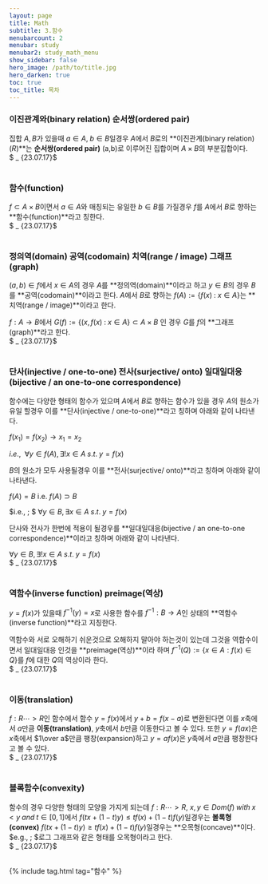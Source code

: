 ```yaml
---
layout: page
title: Math
subtitle: 3.함수
menubarcount: 2
menubar: study
menubar2: study_math_menu
show_sidebar: false
hero_image: /path/to/title.jpg
hero_darken: true
toc: true
toc_title: 목차
---
```


### **이진관계와(binary relation) 순서쌍(ordered pair)**

집합 $A, B$가 있을때 $a \in A, \; b \in B$일경우 $A$에서 $B$로의 **이진관계(binary relation)($R$)**는 **순서쌍(ordered pair)** (a,b)로 이루어진 집합이며 $A \times B$의 부분집합이다.  
$ _ {23.07.17}$<br/><br/>

### **함수(function)**

$f \subset A \times B$이면서 $a \in A$와 매칭되는 유일한 $b \in B$를 가질경우 $f$를 $A$에서 $B$로 향하는 **함수(function)**라고 칭한다.  
$ _ {23.07.17}$<br/><br/>

### **정의역(domain) 공역(codomain) 치역(range / image) 그래프(graph)**

$(a,b) \in f$에서 $x \in A$의 경우 $A$를 **정의역(domain)**이라고 하고 $y \in B$의 경우 $B$를 **공역(codomain)**이라고 한다. $A$에서 $B$로 향하는 $f(A) := {\{f(x) \; : \; x \in A}\}$는 **치역(range / image)**이라고 한다.

$f: A \rightarrow B$에서 $G(f) := {\{(x,f(x) \; : \; x \in A }\} \subset A \times B$ 인 경우 $G$를 $f$의 **그래프(graph)**라고 한다.  
$ _ {23.07.17}$<br/><br/>

### **단사(injective / one-to-one) 전사(surjective/ onto) 일대일대응(bijective / an one-to-one correspondence)**

함수에는 다양한 형태의 함수가 있으며 $A$에서 $B$로 향하는 함수가 있을 경우 $A$의 원소가 유일 할경우 이를 **단사(injective / one-to-one)**라고 칭하며 아래와 같이 나타낸다.

$f(x_1)=f(x_2) \rightarrow x_1=x_2$

$i.e., \;$ $\forall y \in f(A), \exists! x \in A \; s.t. \; y=f(x)$

$B$의 원소가 모두 사용될경우 이를 **전사(surjective/ onto)**라고 칭하며 아래와 같이 나타낸다.

$f(A)=B$ i.e. $f(A) \supset B$

$i.e., \; $ $\forall y \in B, \exists x \in A \; s.t. \; y=f(x)$

단사와 전사가 한번에 적용이 될경우를 **일대일대응(bijective / an one-to-one correspondence)**이라고 칭하며 아래와 같이 나타낸다.

$\forall y \in B, \exists !x \in A \; s.t. \; y=f(x)$  
$ _ {23.07.17}$<br/><br/>

### **역함수(inverse function) preimage(역상)**

$y=f(x)$가 있을때 $f^{-1}(y)=x$로 사용한 함수를 $f^{-1} : B \rightarrow A$인 상태의 **역함수(inverse function)**라고 지칭한다.

역함수와 서로 오해하기 쉬운것으로 오해하지 말아야 하는것이 있는데 그것을 역함수이면서 일대일대응 인것을 **preimage(역상)**이라 하며 $f^{-1}(Q) := {\{x \in A :f(x) \in Q }\}$를 $f$에 대한 $Q$의 역상이라 한다.  
$ _ {23.07.17}$<br/><br/>

### **이동(translation)**

$f:R \cdots> R$인 함수에서 함수 $y = f(x)$에서 $y+b=f(x-a)$로 변환된다면 이를 $x$축에서 $a$만큼 **이동(translation)**, $y$축에서 $b$만큼 이동한다고 볼 수 있다. 또한 $y=f(ax)$은 $x$축에서 $1\over a$만큼 팽창(expansion)하고 $y = af(x)$은 $y$축에서 $a$만큼 팽창한다고 볼 수 있다.  
$ _ {23.07.17}$<br/><br/>

### **볼록함수(convexity)**

함수의 경우 다양한 형태의 모양을 가지게 되는데 $f: R \cdots > R$, $x,y \in Dom(f) \; with \; x<y \; and \; t \in [0,1]$에서 $f(tx+(1-t)y) \leq tf(x)+(1-t)f(y)$일경우는 **볼록형(convex)** $f(tx+(1-t)y) \geq tf(x)+(1-t)f(y)$일경우는 **오목형(concave)**이다.  
$e.g., \; $로그 그래프와 같은 형태를 오목형이라고 한다.  
$ _ {23.07.17}$<br/><br/>

{% include tag.html tag="함수" %}